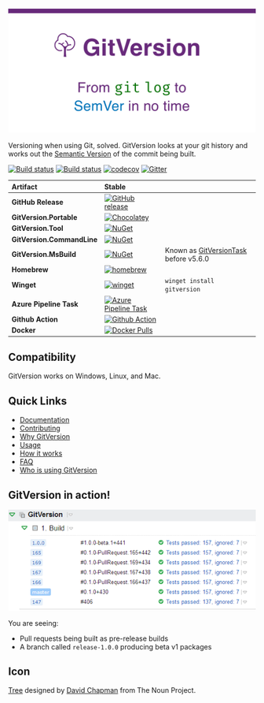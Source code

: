 ![GitVersion – From git log to SemVer in no time][banner]

Versioning when using Git, solved. GitVersion looks at your git history and
works out the [Semantic Version][semver] of the commit being built.

[![Build status][azure-pipeline-badge]][azure-pipeline]
[![Build status][github-actions-badge]][github-actions]
[![codecov][codecov-badge]][codecov]
[![Gitter][gitter-badge]][gitter]

| Artifact                   | Stable                                                             |                                                         |
|:---------------------------|:-------------------------------------------------------------------|---------------------------------------------------------|
| **GitHub Release**         | [![GitHub release][gh-rel-badge]][gh-rel]                          |                                                         |
| **GitVersion.Portable**    | [![Chocolatey][choco-badge]][choco]                                |                                                         |
| **GitVersion.Tool**        | [![NuGet][gvgt-badge]][gvgt]                                       |                                                         |
| **GitVersion.CommandLine** | [![NuGet][gvcl-badge]][gvcl]                                       |                                                         |
| **GitVersion.MsBuild**     | [![NuGet][gvt-badge]][gvt]                                         | Known as [GitVersionTask][gitversiontask] before v5.6.0 |
| **Homebrew**               | [![homebrew][brew-badge]][brew]                                    |                                                         |
| **Winget**                 | [![winget][winget-badge]][winget]                                  | `winget install gitversion`                             |
| **Azure Pipeline Task**    | [![Azure Pipeline Task][az-pipeline-task-badge]][az-pipeline-task] |                                                         |
| **Github Action**          | [![Github Action][gh-actions-badge]][gh-actions]                   |                                                         |
| **Docker**                 | [![Docker Pulls][dockerhub-badge]][dockerhub]                      |                                                         |

## Compatibility

GitVersion works on Windows, Linux, and Mac.

## Quick Links

*   [Documentation][docs]
*   [Contributing][contribute]
*   [Why GitVersion][why]
*   [Usage][usage]
*   [How it works][how]
*   [FAQ][faq]
*   [Who is using GitVersion][who]

## GitVersion in action!

![README][gv-in-action]

You are seeing:

*   Pull requests being built as pre-release builds
*   A branch called `release-1.0.0` producing beta v1 packages

## Icon

[Tree][app-icon]
designed by [David Chapman][app-icon-author]
from The Noun Project.

[semver]:                          https://semver.org
[gitter]:                          https://gitter.im/GitTools/GitVersion?utm_source=badge&utm_medium=badge&utm_campaign=pr-badge&utm_content=badge
[gitter-badge]:                    https://badges.gitter.im/Join+Chat.svg
[azure-pipeline]:                  https://dev.azure.com/GitTools/GitVersion/_build/latest?definitionId=1
[azure-pipeline-badge]:            https://dev.azure.com/GitTools/GitVersion/_apis/build/status/GitTools.GitVersion
[github-actions]:                  https://github.com/GitTools/GitVersion/actions
[github-actions-badge]:            https://github.com/GitTools/GitVersion/workflows/CI/badge.svg
[codecov]:                         https://codecov.io/gh/GitTools/GitVersion
[codecov-badge]:                   https://codecov.io/gh/GitTools/GitVersion/branch/main/graph/badge.svg
[docs]:                            https://gitversion.net/docs/
[gh-rel]:                          https://github.com/GitTools/GitVersion/releases/latest
[gh-rel-badge]:                    https://img.shields.io/github/release/gittools/gitversion.svg?logo=github
[choco]:                           https://chocolatey.org/packages/GitVersion.Portable
[choco-badge]:                     https://img.shields.io/chocolatey/v/gitversion.portable.svg?logo=nuget
[gvt]:                             https://www.nuget.org/packages/GitVersion.MsBuild
[gvt-badge]:                       https://img.shields.io/nuget/v/GitVersion.MsBuild.svg?logo=nuget
[gitversiontask]:                  https://www.nuget.org/packages/GitVersionTask/
[gvcl]:                            https://www.nuget.org/packages/GitVersion.CommandLine
[gvcl-badge]:                      https://img.shields.io/nuget/v/GitVersion.CommandLine.svg?logo=nuget
[gvgt]:                            https://www.nuget.org/packages/GitVersion.Tool
[gvgt-badge]:                      https://img.shields.io/nuget/v/GitVersion.Tool.svg?logo=nuget
[brew]:                            https://formulae.brew.sh/formula/gitversion
[brew-badge]:                      https://img.shields.io/homebrew/v/gitversion.svg?logo=homebrew
[winget]:                          https://github.com/microsoft/winget-pkgs/tree/master/manifests/g/GitTools/GitVersion
[winget-badge]:                    https://img.shields.io/badge/winget-v5.12.0-blue.svg?logo=microsoft
[dockerhub]:                       https://hub.docker.com/r/gittools/gitversion/
[dockerhub-badge]:                 https://img.shields.io/docker/pulls/gittools/gitversion.svg?logo=docker
[az-pipeline-task]:                https://marketplace.visualstudio.com/items?itemName=gittools.gittools
[az-pipeline-task-badge]:          https://img.shields.io/badge/marketplace-gittools.gittools-blue?logo=azure-pipelines
[gh-actions]:                      https://github.com/marketplace/actions/gittools
[gh-actions-badge]:                https://img.shields.io/badge/marketplace-gittools-blue?logo=github
[contribute]:                      https://github.com/GitTools/GitVersion/blob/main/CONTRIBUTING.md
[why]:                             https://gitversion.net/docs/learn/why
[usage]:                           https://gitversion.net/docs/usage
[how]:                             https://gitversion.net/docs/learn/how-it-works
[faq]:                             https://gitversion.net/docs/learn/faq
[who]:                             https://gitversion.net/docs/learn/who
[gv-in-action]:                    https://raw.githubusercontent.com/GitTools/GitVersion/master/docs/input/docs/img/README.png
[banner]:                          https://raw.githubusercontent.com/GitTools/graphics/master/GitVersion/banner-1280x640.png
[app-icon]:                        https://thenounproject.com/term/tree/13389/
[app-icon-author]:                 https://thenounproject.com/david.chapman
